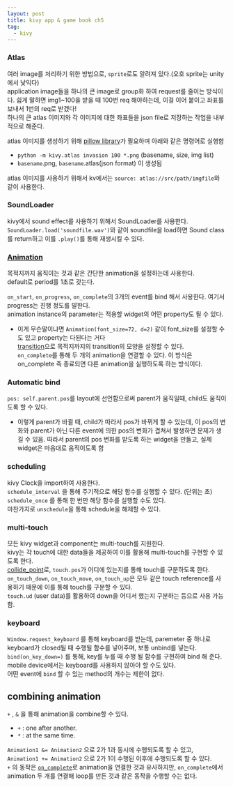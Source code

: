 ```yaml
---
layout: post
title: kivy app & game book ch5
tag:
  - kivy
---
```


### Atlas
여러 image를 처리하기 위한 방법으로, `sprite`로도 알려져 있다.(오호 sprite는 unity에서 낯익다)  
application image들을 하나의 큰 image로 group화 하여 request를 줄이는 방식이다. 쉽게 말하면 img1~100을 받을 때 100번 req 해야하는데, 이걸 이어 붙이고 좌표를 보내서 1번의 req로 받겠다!  
하나의 큰 atlas 이미지와 각 이미지에 대한 좌표들을 json file로 저장하는 작업을 내부적으로 해준다.  

atlas 이미지를 생성하기 위해 [pillow library](http://python-pillow.github.io/)가 필요하며 아래와 같은 명령어로 실행함  
* `python -m kivy.atlas invasion 100 *.png` (basename, size, img list)
* `basename`.png, `basename`.atlas(json format) 이 생성됨

atlas 이미지를 사용하기 위해서 kv에서는 `source: atlas://src/path/imgfile`와 같이 사용한다.

### SoundLoader
kivy에서 sound effect를 사용하기 위해서 SoundLoader를 사용한다.  
`SoundLoader.load('soundfile.wav')`와 같이 soundfile을 load하면 Sound class를 return하고 이를 `.play()`를 통해 재생시킬 수 있다.

### [Animation](https://kivy.org/doc/stable/api-kivy.animation.html)
목적지까지 움직이는 것과 같은 간단한 animation을 설정하는데 사용한다.  
default로 period를 1초로 갖는다.  

`on_start`, `on_progress`, `on_complete`의 3개의 event를 bind 해서 사용한다. 여기서 progress는 진행 정도를 말한다.  
animation instance의 parameter는 적용할 widget의 어떤 property도 될 수 있다.  
  * 이게 무슨말이냐면 `Animation(font_size=72, d=2)` 같이 font_size를 설정할 수도 있고 property는 다된다는 거다  
[transition](https://kivy.org/doc/stable/api-kivy.animation.html#kivy.animation.AnimationTransition)으로 목적지까지의 transition의 모양을 설정할 수 있다.  
`on_complete`를 통해 두 개의 animation을 연결할 수 있다. 이 방식은 on_complete 즉 종료되면 다른 animation을 실행하도록 하는 방식이다.

### Automatic bind
`pos: self.parent.pos`를 layout에 선언함으로써 parent가 움직일때, child도 움직이도록 할 수 있다.  
  * 이렇게 parent가 바뀔 때, child가 따라서 pos가 바뀌게 할 수 있는데, 이 pos의 변화와 parent가 아닌 다른 event에 의한 pos의 변화가 겹쳐서 발생하면 문제가 생길 수 있음. 따라서 parent의 pos 변화를 받도록 하는 widget을 만들고, 실제 widget은 마음대로 움직이도록 함

### scheduling
kivy Clock을 import하여 사용한다.  
`schedule_interval` 을 통해 주기적으로 해당 함수를 실행할 수 있다. (단위는 초)  
`schedule_once` 를 통해 한 번만 해당 함수를 실행할 수도 있다.  
마찬가지로 `unschedule`을 통해 schedule을 해제할 수 있다.  

### multi-touch
모든 kivy widget과 component는 multi-touch를 지원한다.  
kivy는 각 touch에 대한 data들을 제공하여 이를 활용해 multi-touch를 구현할 수 있도록 한다.  
[collide_point]()로, `touch.pos`가 어디에 있는지를 통해 touch를 구분하도록 한다.  
`on_touch_down`, `on_touch_move`, `on_touch_up`은 모두 같은 touch reference를 사용하기 때문에 이를 통해 touch를 구분할 수 있다.  
`touch.ud` (user data)를 활용하여 down을 어디서 했는지 구분하는 등으로 사용 가능함.

### keyboard
`Window.request_keyboard` 를 통해 keyboard를 받는데, paremeter 중 하나로 keyboard가 closed될 때 수행될 함수를 넣어주며, 보통 unbind를 넣는다.  
`bind(on_key_down=)` 를 통해, key를 누를 때 수행 될 함수를 구현하여 bind 해 준다.  
mobile device에서는 keyboard를 사용하지 않아야 할 수도 있다.  
어떤 event에 `bind` 할 수 있는 method의 개수는 제한이 없다.  

## combining animation
`+` , `&` 을 통해 animation을 combine할 수 있다.  
* `+` : one after another.
* `*` : at the same time.  

`Animation1 &= Animation2` 으로 2가 1과 동시에 수행되도록 할 수 있고,  
`Animation1 += Animation2` 으로 2가 1이 수행된 이후에 수행되도록 할 수 있다.  
`+` 의 동작은 [`on_complete`](##Animation)로 animation을 연결한 것과 유사하지만, `on_complete`에서 animation 두 개를 연결해 loop를 만든 것과 같은 동작을 수행할 수는 없다.